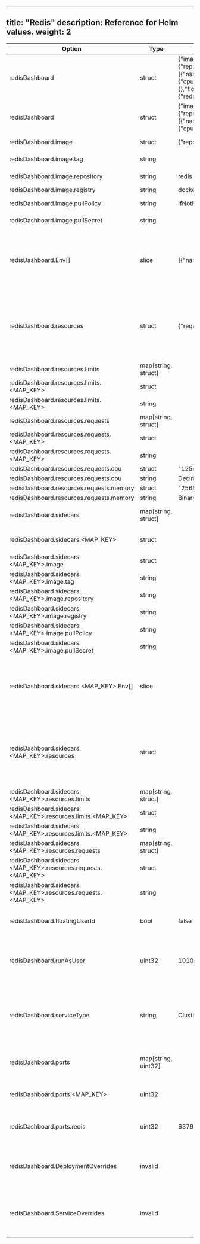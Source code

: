
---
title: "Redis"
description: Reference for Helm values.
weight: 2
---

|Option|Type|Default Value|Description|
|------|----|-----------|-------------|
|redisDashboard|struct|{"image":{"repository":"redis","registry":"docker.io","pullPolicy":"IfNotPresent"},"env":[{"name":"MASTER","value":"true"}],"resources":{"requests":{"cpu":"125m","memory":"256Mi"}},"sidecars":{},"floatingUserId":false,"runAsUser":10101,"serviceType":"ClusterIP","ports":{"redis":6379}}|Configuration for the redisDashboard deployment.|
|redisDashboard|struct|{"image":{"repository":"redis","registry":"docker.io","pullPolicy":"IfNotPresent"},"env":[{"name":"MASTER","value":"true"}],"resources":{"requests":{"cpu":"125m","memory":"256Mi"}}}||
|redisDashboard.image|struct|{"repository":"redis","registry":"docker.io","pullPolicy":"IfNotPresent"}|Specify the container image|
|redisDashboard.image.tag|string| |Tag for the container.|
|redisDashboard.image.repository|string|redis|Image name (repository).|
|redisDashboard.image.registry|string|docker.io|Image registry.|
|redisDashboard.image.pullPolicy|string|IfNotPresent|Image pull policy.|
|redisDashboard.image.pullSecret|string| |Image pull secret.|
|redisDashboard.Env[]|slice|[{"name":"MASTER","value":"true"}]|Specify environment variables for the container. See the [Kubernetes documentation](https://kubernetes.io/docs/reference/generated/kubernetes-api/v1.20/#envvarsource-v1-core) for specification details.|
|redisDashboard.resources|struct|{"requests":{"cpu":"125m","memory":"256Mi"}}|Specify container resource requirements. See the [Kubernetes documentation](https://kubernetes.io/docs/reference/generated/kubernetes-api/v1.20/#resourcerequirements-v1-core) for specification details.|
|redisDashboard.resources.limits|map[string, struct]| ||
|redisDashboard.resources.limits.<MAP_KEY>|struct| ||
|redisDashboard.resources.limits.<MAP_KEY>|string| ||
|redisDashboard.resources.requests|map[string, struct]| ||
|redisDashboard.resources.requests.<MAP_KEY>|struct| ||
|redisDashboard.resources.requests.<MAP_KEY>|string| ||
|redisDashboard.resources.requests.cpu|struct|"125m"||
|redisDashboard.resources.requests.cpu|string|DecimalSI||
|redisDashboard.resources.requests.memory|struct|"256Mi"||
|redisDashboard.resources.requests.memory|string|BinarySI||
|redisDashboard.sidecars|map[string, struct]| |Configuration for the deployed containers.|
|redisDashboard.sidecars.<MAP_KEY>|struct| |Configuration for the deployed containers.|
|redisDashboard.sidecars.<MAP_KEY>.image|struct| |Specify the container image|
|redisDashboard.sidecars.<MAP_KEY>.image.tag|string| |Tag for the container.|
|redisDashboard.sidecars.<MAP_KEY>.image.repository|string| |Image name (repository).|
|redisDashboard.sidecars.<MAP_KEY>.image.registry|string| |Image registry.|
|redisDashboard.sidecars.<MAP_KEY>.image.pullPolicy|string| |Image pull policy.|
|redisDashboard.sidecars.<MAP_KEY>.image.pullSecret|string| |Image pull secret.|
|redisDashboard.sidecars.<MAP_KEY>.Env[]|slice| |Specify environment variables for the container. See the [Kubernetes documentation](https://kubernetes.io/docs/reference/generated/kubernetes-api/v1.20/#envvarsource-v1-core) for specification details.|
|redisDashboard.sidecars.<MAP_KEY>.resources|struct| |Specify container resource requirements. See the [Kubernetes documentation](https://kubernetes.io/docs/reference/generated/kubernetes-api/v1.20/#resourcerequirements-v1-core) for specification details.|
|redisDashboard.sidecars.<MAP_KEY>.resources.limits|map[string, struct]| ||
|redisDashboard.sidecars.<MAP_KEY>.resources.limits.<MAP_KEY>|struct| ||
|redisDashboard.sidecars.<MAP_KEY>.resources.limits.<MAP_KEY>|string| ||
|redisDashboard.sidecars.<MAP_KEY>.resources.requests|map[string, struct]| ||
|redisDashboard.sidecars.<MAP_KEY>.resources.requests.<MAP_KEY>|struct| ||
|redisDashboard.sidecars.<MAP_KEY>.resources.requests.<MAP_KEY>|string| ||
|redisDashboard.floatingUserId|bool|false|Allow the pod to be assigned a dynamic user ID.|
|redisDashboard.runAsUser|uint32|10101|Static user ID to run the containers as. Unused if floatingUserId is 'true'.|
|redisDashboard.serviceType|string|ClusterIP|Specify the service type. Can be either "ClusterIP", "NodePort", "LoadBalancer", or "ExternalName".|
|redisDashboard.ports|map[string, uint32]| |Specify service ports as a map from port name to port number.|
|redisDashboard.ports.<MAP_KEY>|uint32| |Specify service ports as a map from port name to port number.|
|redisDashboard.ports.redis|uint32|6379|Specify service ports as a map from port name to port number.|
|redisDashboard.DeploymentOverrides|invalid| |Provide arbitrary overrides for the component's [deployment template](https://kubernetes.io/docs/reference/kubernetes-api/workload-resources/deployment-v1/)|
|redisDashboard.ServiceOverrides|invalid| |Provide arbitrary overrides for the component's [service template](https://kubernetes.io/docs/reference/kubernetes-api/service-resources/service-v1/).|

